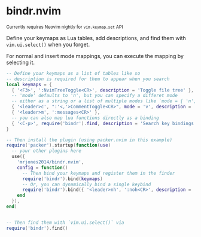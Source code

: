 # bindr.nvim
<sup>Currently requires Neovim nightly for `vim.keymap.set` API</sup>

Define your keymaps as Lua tables, add descriptions, and find them with `vim.ui.select()` when you forget.

For normal and insert mode mappings, you can execute the mapping by selecting it.

```lua
-- Define your keymaps as a list of tables like so
-- description is required for them to appear when you search
local keymaps = {
  { '<F3>', ':NvimTreeToggle<CR>', description = 'Toggle file tree' },
  -- 'mode' defaults to 'n', but you can specify a differet mode
  -- either as a string or a list of multiple modes like `mode = { 'n', 'v' }`
  { '<leader>c', ":'<,'>CommentToggle<CR>", mode = 'v', description = 'Toggle comment' },
  { '<leader>m', ':messages<CR>' },
  -- you can also map lua functions directly as a binding
  { '<C-p>', require('bindr').find, description = 'Search key bindings' }
}

-- Then install the plugin (using packer.nvim in this example)
require('packer').startup(function(use)
  -- your other plugins here
  use({
    'mrjones2014/bindr.nvim',
    config = function()
      -- Then bind your keymaps and register them in the finder
      require('bindr').bind(keymaps)
      -- Or, you can dynamically bind a single keybind
      require('bindr').bind({ '<leader>nh', ':noh<CR>', description = 'Remove hlsearch highlighting' })
    end
  }),
end)


-- Then find them with `vim.ui.select()` via
require('bindr').find()
```
